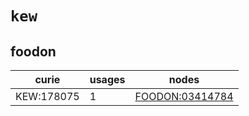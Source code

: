 # `kew`

## foodon

| curie      |   usages | nodes                                                             |
|------------|----------|-------------------------------------------------------------------|
| KEW:178075 |        1 | [FOODON:03414784](http://purl.obolibrary.org/obo/FOODON_03414784) |

